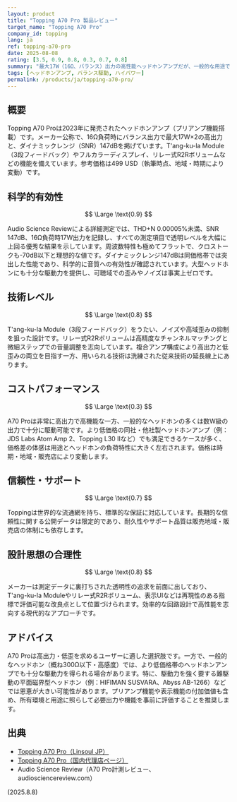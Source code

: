 ```yaml
---
layout: product
title: "Topping A70 Pro 製品レビュー"
target_name: "Topping A70 Pro"
company_id: topping
lang: ja
ref: topping-a70-pro
date: 2025-08-08
rating: [3.5, 0.9, 0.8, 0.3, 0.7, 0.8]
summary: "最大17W（16Ω、バランス）出力の高性能ヘッドホンアンプだが、一般的な用途ではオーバースペックになりやすく価格対効果は用途次第"
tags: [ヘッドホンアンプ, バランス駆動, ハイパワー]
permalink: /products/ja/topping-a70-pro/
---
```


## 概要

Topping A70 Proは2023年に発売されたヘッドホンアンプ（プリアンプ機能搭載）です。メーカー公称で、16Ω負荷時にバランス出力で最大17W×2の高出力と、ダイナミックレンジ（SNR）147dBを掲げています。T'ang-ku-la Module（3段フィードバック）やフルカラーディスプレイ、リレー式R2Rボリュームなどの機能を備えています。参考価格は499 USD（執筆時点、地域・時期により変動）です。

## 科学的有効性

$$ \Large \text{0.9} $$

Audio Science Reviewによる詳細測定では、THD+N 0.00005%未満、SNR 147dB、16Ω負荷時17W出力を記録し、すべての測定項目で透明レベルを大幅に上回る優秀な結果を示しています。周波数特性も極めてフラットで、クロストークも-70dB以下と理想的な値です。ダイナミックレンジ147dBは同価格帯では突出した性能であり、科学的に音質への有効性が確認されています。大型ヘッドホンにも十分な駆動力を提供し、可聴域での歪みやノイズは事実上ゼロです。

## 技術レベル

$$ \Large \text{0.8} $$

T'ang-ku-la Module（3段フィードバック）をうたい、ノイズや高域歪みの抑制を狙った設計です。リレー式R2Rボリュームは高精度なチャンネルマッチングと微細ステップでの音量調整を志向しています。複合アンプ構成により高出力と低歪みの両立を目指す一方、用いられる技術は洗練された従来技術の延長線上にあります。

## コストパフォーマンス

$$ \Large \text{0.3} $$

A70 Proは非常に高出力で高機能な一方、一般的なヘッドホンの多くは数W級の出力で十分に駆動可能です。より低価格の同社・他社製ヘッドホンアンプ（例：JDS Labs Atom Amp 2、Topping L30 IIなど）でも満足できるケースが多く、価格差の体感は用途とヘッドホンの負荷特性に大きく左右されます。価格は時期・地域・販売店により変動します。

## 信頼性・サポート

$$ \Large \text{0.7} $$

Toppingは世界的な流通網を持ち、標準的な保証に対応しています。長期的な信頼性に関する公開データは限定的であり、耐久性やサポート品質は販売地域・販売店の体制にも依存します。

## 設計思想の合理性

$$ \Large \text{0.8} $$

メーカーは測定データに裏打ちされた透明性の追求を前面に出しており、T'ang-ku-la Moduleやリレー式R2Rボリューム、表示UIなどは再現性のある指標で評価可能な改良点として位置づけられます。効率的な回路設計で高性能を志向する現代的なアプローチです。

## アドバイス

A70 Proは高出力・低歪を求めるユーザーに適した選択肢です。一方で、一般的なヘッドホン（概ね300Ω以下・高感度）では、より低価格帯のヘッドホンアンプでも十分な駆動力を得られる場合があります。特に、駆動力を強く要する難駆動の平面磁界型ヘッドホン（例：HIFIMAN SUSVARA、Abyss AB-1266）などでは恩恵が大きい可能性があります。プリアンプ機能や表示機能の付加価値も含め、所有環境と用途に照らして必要出力や機能を事前に評価することを推奨します。

## 出典

- [Topping A70 Pro（Linsoul JP）](https://linsoul.jp/ja/products/topping-a70-pro)
- [Topping A70 Pro（国内代理店ページ）](https://www.topping-oremeca.jp/products/a70pro)
- Audio Science Review（A70 Pro計測レビュー、audiosciencereview.com）

(2025.8.8)